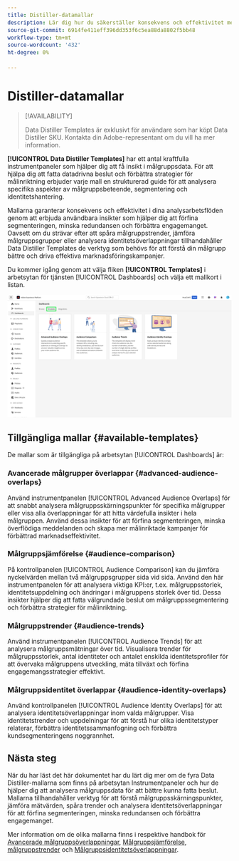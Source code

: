 ```yaml
---
title: Distiller-datamallar
description: Lär dig hur du säkerställer konsekvens och effektivitet med Data Distiller-mallar som tillhandahåller en strukturerad guide för vanliga åtgärder i Adobe Experience Platform användargränssnitt.
source-git-commit: 6914fe411eff396dd353f6c5ea88da8802f5bb48
workflow-type: tm+mt
source-wordcount: '432'
ht-degree: 0%

---
```


# Distiller-datamallar

>[!AVAILABILITY]
>
>Data Distiller Templates är exklusivt för användare som har köpt Data Distiller SKU. Kontakta din Adobe-representant om du vill ha mer information.

**[!UICONTROL Data Distiller Templates]** har ett antal kraftfulla instrumentpaneler som hjälper dig att få insikt i målgruppsdata. För att hjälpa dig att fatta datadrivna beslut och förbättra strategier för målinriktning erbjuder varje mall en strukturerad guide för att analysera specifika aspekter av målgruppsbeteende, segmentering och identitetshantering.

Mallarna garanterar konsekvens och effektivitet i dina analysarbetsflöden genom att erbjuda användbara insikter som hjälper dig att förfina segmenteringen, minska redundansen och förbättra engagemanget. Oavsett om du strävar efter att spåra målgruppstrender, jämföra målgruppsgrupper eller analysera identitetsöverlappningar tillhandahåller Data Distiller Templates de verktyg som behövs för att förstå din målgrupp bättre och driva effektiva marknadsföringskampanjer.

Du kommer igång genom att välja fliken **[!UICONTROL Templates]** i arbetsytan för tjänsten [!UICONTROL Dashboards] och välja ett mallkort i listan.

![Arbetsytan Kontrollpaneltjänster med fliken Mallar markerad.](../../images/sql-insights-query-pro-mode/templates/templates.png)

## Tillgängliga mallar {#available-templates}

De mallar som är tillgängliga på arbetsytan [!UICONTROL Dashboards] är:

### Avancerade målgrupper överlappar {#advanced-audience-overlaps}

Använd instrumentpanelen [!UICONTROL Advanced Audience Overlaps] för att snabbt analysera målgruppsskärningspunkter för specifika målgrupper eller visa alla överlappningar för att hitta värdefulla insikter i hela målgruppen. Använd dessa insikter för att förfina segmenteringen, minska överflödiga meddelanden och skapa mer målinriktade kampanjer för förbättrad marknadseffektivitet.

### Målgruppsjämförelse {#audience-comparison}

På kontrollpanelen [!UICONTROL Audience Comparison] kan du jämföra nyckelvärden mellan två målgruppsgrupper sida vid sida. Använd den här instrumentpanelen för att analysera viktiga KPI:er, t.ex. målgruppsstorlek, identitetsuppdelning och ändringar i målgruppens storlek över tid. Dessa insikter hjälper dig att fatta välgrundade beslut om målgruppssegmentering och förbättra strategier för målinriktning.

### Målgruppstrender {#audience-trends}

Använd instrumentpanelen [!UICONTROL Audience Trends] för att analysera målgruppsmätningar över tid. Visualisera trender för målgruppsstorlek, antal identiteter och antalet enskilda identitetsprofiler för att övervaka målgruppens utveckling, mäta tillväxt och förfina engagemangsstrategier effektivt.

### Målgruppsidentitet överlappar {#audience-identity-overlaps}

Använd kontrollpanelen [!UICONTROL Audience Identity Overlaps] för att analysera identitetsöverlappningar inom valda målgrupper. Visa identitetstrender och uppdelningar för att förstå hur olika identitetstyper relaterar, förbättra identitetssammanfogning och förbättra kundsegmenteringens noggrannhet.

## Nästa steg

När du har läst det här dokumentet har du lärt dig mer om de fyra Data Distiller-mallarna som finns på arbetsytan Instrumentpaneler och hur de hjälper dig att analysera målgruppsdata för att bättre kunna fatta beslut. Mallarna tillhandahåller verktyg för att förstå målgruppsskärningspunkter, jämföra mätvärden, spåra trender och analysera identitetsöverlappningar för att förfina segmenteringen, minska redundansen och förbättra engagemanget.

Mer information om de olika mallarna finns i respektive handbok för [Avancerade målgruppsöverlappningar](./overlaps.md), [Målgruppsjämförelse](./comparison.md), [målgruppstrender](./trends.md) och [Målgruppsidentitetsöverlappningar](./identity-overlaps.md).
